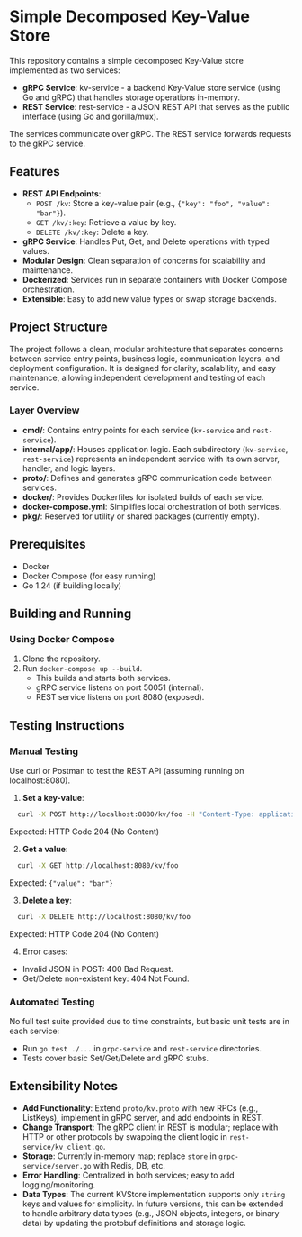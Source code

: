 # Simple Decomposed Key-Value Store

This repository contains a simple decomposed Key-Value store implemented as two services:
- **gRPC Service**: kv-service - a backend Key-Value store service (using Go and gRPC) that handles storage operations in-memory.
- **REST Service**: rest-service - a JSON REST API that serves as the public interface (using Go and gorilla/mux).

The services communicate over gRPC. The REST service forwards requests to the gRPC service.

## Features
- **REST API Endpoints**:
   - `POST /kv`: Store a key-value pair (e.g., `{"key": "foo", "value": "bar"}`).
   - `GET /kv/:key`: Retrieve a value by key.
   - `DELETE /kv/:key`: Delete a key.
- **gRPC Service**: Handles Put, Get, and Delete operations with typed values.
- **Modular Design**: Clean separation of concerns for scalability and maintenance.
- **Dockerized**: Services run in separate containers with Docker Compose orchestration.
- **Extensible**: Easy to add new value types or swap storage backends.

## Project Structure
The project follows a clean, modular architecture that separates concerns between service entry points, business logic, communication layers, and deployment configuration. It is designed for clarity, scalability, and easy maintenance, allowing independent development and testing of each service.

### Layer Overview
- **cmd/**: Contains entry points for each service (`kv-service` and `rest-service`).
- **internal/app/**: Houses application logic. Each subdirectory (`kv-service`, `rest-service`) represents an independent service with its own server, handler, and logic layers.
- **proto/**: Defines and generates gRPC communication code between services.
- **docker/**: Provides Dockerfiles for isolated builds of each service.
- **docker-compose.yml**: Simplifies local orchestration of both services.
- **pkg/**: Reserved for utility or shared packages (currently empty).

## Prerequisites
- Docker
- Docker Compose (for easy running)
- Go 1.24 (if building locally)

## Building and Running

### Using Docker Compose
1. Clone the repository.
2. Run `docker-compose up --build`.
   - This builds and starts both services.
   - gRPC service listens on port 50051 (internal).
   - REST service listens on port 8080 (exposed).

## Testing Instructions

### Manual Testing
Use curl or Postman to test the REST API (assuming running on localhost:8080).

1. **Set a key-value**:

```sh
  curl -X POST http://localhost:8080/kv/foo -H "Content-Type: application/json" -d '{"value": "bar"}'
```
Expected: HTTP Code 204 (No Content)

2. **Get a value**:

```sh
  curl -X GET http://localhost:8080/kv/foo
```
Expected: `{"value": "bar"}`

3. **Delete a key**:

```sh
  curl -X DELETE http://localhost:8080/kv/foo
```

Expected: HTTP Code 204 (No Content)

4. Error cases:
- Invalid JSON in POST: 400 Bad Request.
- Get/Delete non-existent key: 404 Not Found.

### Automated Testing
No full test suite provided due to time constraints, but basic unit tests are in each service:
- Run `go test ./...` in `grpc-service` and `rest-service` directories.
- Tests cover basic Set/Get/Delete and gRPC stubs.

## Extensibility Notes
- **Add Functionality**: Extend `proto/kv.proto` with new RPCs (e.g., ListKeys), implement in gRPC server, and add endpoints in REST.
- **Change Transport**: The gRPC client in REST is modular; replace with HTTP or other protocols by swapping the client logic in `rest-service/kv_client.go`.
- **Storage**: Currently in-memory map; replace `store` in `grpc-service/server.go` with Redis, DB, etc.
- **Error Handling**: Centralized in both services; easy to add logging/monitoring.
- **Data Types**: The current KVStore implementation supports only `string` keys and values for simplicity. In future versions, this can be extended to handle arbitrary data types (e.g., JSON objects, integers, or binary data) by updating the protobuf definitions and storage logic.

